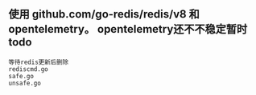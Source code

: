 
## 使用 github.com/go-redis/redis/v8 和 opentelemetry。 opentelemetry还不不稳定暂时todo

```
等待redis更新后删除
rediscmd.go
safe.go
unsafe.go

```
